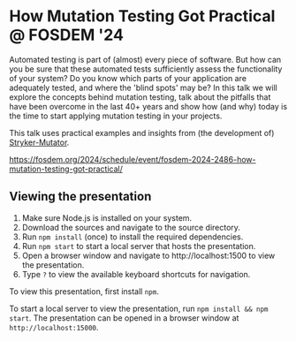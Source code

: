 # How Mutation Testing Got Practical @ FOSDEM '24

Automated testing is part of (almost) every piece of software. But how can you be sure that these automated tests sufficiently assess the functionality of your system? Do you know which parts of your application are adequately tested, and where the 'blind spots' may be? In this talk we will explore the concepts behind mutation testing, talk about the pitfalls that have been overcome in the last 40+ years and show how (and why) today is the time to start applying mutation testing in your projects.

This talk uses practical examples and insights from (the development of) [Stryker-Mutator](https://stryker-mutator.io/).

https://fosdem.org/2024/schedule/event/fosdem-2024-2486-how-mutation-testing-got-practical/

## Viewing the presentation

1. Make sure Node.js is installed on your system.
2. Download the sources and navigate to the source directory.
3. Run `npm install` (once) to install the required dependencies.
4. Run `npm start` to start a local server that hosts the presentation.
5. Open a browser window and navigate to http://localhost:1500 to view the presentation.
6. Type `?` to view the available keyboard shortcuts for navigation.

To view this presentation, first install `npm`.

To start a local server to view the presentation, run `npm install && npm start`. The presentation can be opened in a browser window at `http://localhost:15000`.
